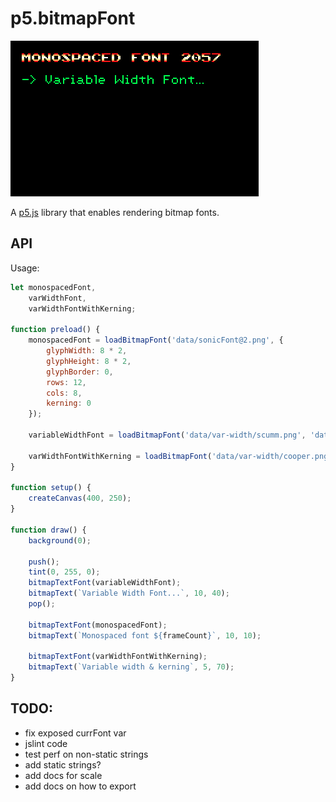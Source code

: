 p5.bitmapFont 
=============

![p5.bitmapFont](p5bitmapFont.png)

A [p5.js](http://p5js.org/) library that enables rendering bitmap fonts.


API
---

Usage:

```javascript
let monospacedFont,
    varWidthFont,
    varWidthFontWithKerning;

function preload() {
    monospacedFont = loadBitmapFont('data/sonicFont@2.png', {
        glyphWidth: 8 * 2,
        glyphHeight: 8 * 2,
        glyphBorder: 0,
        rows: 12,
        cols: 8,
        kerning: 0
    });

    variableWidthFont = loadBitmapFont('data/var-width/scumm.png', 'data/var-width/scumm.json');

    varWidthFontWithKerning = loadBitmapFont('data/var-width/cooper.png', 'data/var-width/cooper.json');
}

function setup() {
    createCanvas(400, 250);
}

function draw() {
    background(0);

    push();
    tint(0, 255, 0);
    bitmapTextFont(variableWidthFont);
    bitmapText(`Variable Width Font...`, 10, 40);
    pop();

    bitmapTextFont(monospacedFont);
    bitmapText(`Monospaced font ${frameCount}`, 10, 10);

    bitmapTextFont(varWidthFontWithKerning);
    bitmapText(`Variable width & kerning`, 5, 70);
}
```
TODO:
-----
- fix exposed currFont var
- jslint code
- test perf on non-static strings
- add static strings?
- add docs for scale
- add docs on how to export